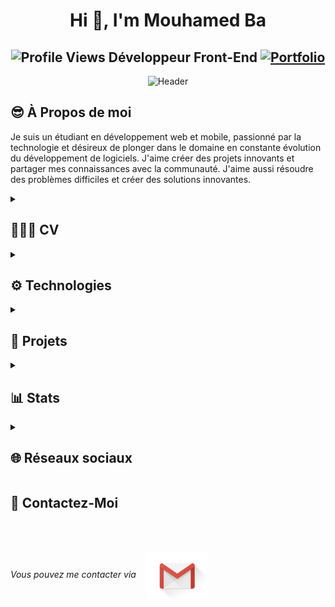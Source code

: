 <h1 align="center">Hi 👋, I'm Mouhamed Ba</h2>
<h2 align="center">
  <img src="https://komarev.com/ghpvc/?username=metzoo10&color=dc143c&style=for-the-badge" alt="Profile Views" style="height:21px;" />
  Développeur Front-End
  <a href="https://metzoo10.github.io">
    <img src="https://img.shields.io/badge/Portfolio-543DE0?style=for-the-badge&logo=About.me&logoColor=white" alt="Portfolio" style="height:22px;" />
  </a>
</h2>
<div align="center">
  <img src="https://i.giphy.com/media/v1.Y2lkPTc5MGI3NjExeG93eGswMWNhaXdoNGpsc3M3bWVlaHh6Zzh3ZjBmbWxvaHVjNnB1MCZlcD12MV9pbnRlcm5hbF9naWZfYnlfaWQmY3Q9Zw/d1E2VyhFsxawRbeo/giphy.gif" alt="Header" />
</div>
<h2>😎 À Propos de moi</h2>
<p>Je suis un étudiant en développement web et mobile, passionné par la technologie et désireux de plonger dans le domaine en constante évolution du développement de logiciels. J'aime créer des projets innovants et partager mes connaissances avec la communauté. J'aime aussi résoudre des problèmes difficiles et créer des solutions innovantes.</p>
<details>
  <summary>
    <h2>👨🏾‍💻 CV</h2>
  </summary>
  <details>
      <summary>
        <h3>👨🏾‍🎓 Formations</h3>
      </summary>
        - 3ème année de Licence en Informatique Développement d'Applications web et mobile à l'Université Numérique Cheikh Hamidou Kane | En cours
        - Baccalauréat Série S2 au Lycée Banque Islamique | 2020
  </details>
</details>
<details>
  <summary>
    <h2>⚙ Technologies</h2>
  </summary>
    <h4>Langages</h4>
    <img src="https://img.shields.io/badge/css3-%231572B6.svg?style=for-the-badge&logo=css3&logoColor=white" alt="CSS3" />
    <img src="https://img.shields.io/badge/html5-%23E34F26.svg?style=for-the-badge&logo=html5&logoColor=white" alt="HTML5" />
    <img src="https://img.shields.io/badge/javascript-%23323330.svg?style=for-the-badge&logo=javascript&logoColor=%23F7DF1E" alt="JavaScript" />
    <img src="https://img.shields.io/badge/php-%23777BB4.svg?style=for-the-badge&logo=php&logoColor=white" alt="PHP" />
    <h4>Frameworks/Librairies</h4>
    <img src="https://img.shields.io/badge/bootstrap-%238511FA.svg?style=for-the-badge&logo=bootstrap&logoColor=white" alt="Bootstrap" />
    <img src="https://img.shields.io/badge/Ionic-%233880FF.svg?style=for-the-badge&logo=Ionic&logoColor=white" alt="Ionic" />
    <img src="https://img.shields.io/badge/laravel-%23FF2D20.svg?style=for-the-badge&logo=laravel&logoColor=white" alt="Laravel" />
    <img src="https://img.shields.io/badge/NPM-%23CB3837.svg?style=for-the-badge&logo=npm&logoColor=white" alt="NPM" />
    <img src="https://img.shields.io/badge/node.js-6DA55F?style=for-the-badge&logo=node.js&logoColor=white" alt="NodeJS" />
    <img src="https://img.shields.io/badge/WordPress-%23117AC9.svg?style=for-the-badge&logo=WordPress&logoColor=white" alt="WordPress" />
    <img src="https://img.shields.io/badge/mysql-4479A1.svg?style=for-the-badge&logo=mysql&logoColor=white" alt="MySQL" />
    <h4>Déploiement</h4>
    <img src="https://img.shields.io/badge/github%20pages-121013?style=for-the-badge&logo=github&logoColor=white" alt="Github Pages" />
    <img src="https://img.shields.io/badge/netlify-%23000000.svg?style=for-the-badge&logo=netlify&logoColor=#00C7B7" alt="Netlify" />
    <img src="https://img.shields.io/badge/vercel-%23000000.svg?style=for-the-badge&logo=vercel&logoColor=white" alt="Vercel" />
    <h4>Design</h4>
    <img src="https://img.shields.io/badge/Canva-%2300C4CC.svg?style=for-the-badge&logo=Canva&logoColor=white" alt="Canva" />
    <img src="https://img.shields.io/badge/figma-%23F24E1E.svg?style=for-the-badge&logo=figma&logoColor=white" alt="Figma" />
    <img src="https://img.shields.io/badge/Dribbble-EA4C89?style=for-the-badge&logo=dribbble&logoColor=white" alt="Dribble" />
    <h4>Autres</h4>
    <img src="https://img.shields.io/badge/chatGPT-74aa9c?style=for-the-badge&logo=openai&logoColor=white" alt="ChatGPT" />
    <img src="https://img.shields.io/badge/Google%20Chrome-4285F4?style=for-the-badge&logo=GoogleChrome&logoColor=white" alt="Google Chrome" />
    <img src="https://img.shields.io/badge/Google%20Drive-4285F4?style=for-the-badge&logo=googledrive&logoColor=white" alt="Google Drive" />
    <img src="https://img.shields.io/badge/Mega-%23D90007.svg?style=for-the-badge&logo=Mega&logoColor=white" alt="Mega.nz" />
    <img src="https://img.shields.io/badge/Codepen-000000?style=for-the-badge&logo=codepen&logoColor=white" alt="CodePen" />
    <img src="https://img.shields.io/badge/Visual%20Studio%20Code-0078d7.svg?style=for-the-badge&logo=visual-studio-code&logoColor=white" alt="Visual Studio Code" />
    <img src="https://img.shields.io/badge/sublime_text-%23575757.svg?style=for-the-badge&logo=sublime-text&logoColor=important" alt="Sublime Text" />
    <img src="https://img.shields.io/badge/Microsoft_Excel-217346?style=for-the-badge&logo=microsoft-excel&logoColor=white" alt="Microsoft Excel" />
    <img src="https://img.shields.io/badge/Microsoft_Word-2B579A?style=for-the-badge&logo=microsoft-word&logoColor=white" alt="Microsoft Word" />
    <img src="https://img.shields.io/badge/Windows-0078D6?style=for-the-badge&logo=windows&logoColor=white" alt="Windows" />
    <img src="https://img.shields.io/badge/Notion-%23000000.svg?style=for-the-badge&logo=notion&logoColor=white" alt="Notion" />
    <img src="https://img.shields.io/badge/google-4285F4?style=for-the-badge&logo=google&logoColor=white" alt="Google" />
    <img src="https://img.shields.io/badge/github-%23121011.svg?style=for-the-badge&logo=github&logoColor=white" alt="GitHub" />
</details>
<details>
  <summary>
    <h2>🚀 Projets</h2>
  </summary>
    <h3><a href="https://github.com/metzoo10/Waan-wi">Waan Wi</a></h3>
    <span>
      <img src="https://img.shields.io/badge/typescript-%23007ACC.svg?style=for-the-badge&logo=typescript&logoColor=white" alt="TypeScript" /> <img src="https://img.shields.io/badge/html5-%23E34F26.svg?style=for-the-badge&logo=html5&logoColor=white" alt="HTML5" /> <img src="https://img.shields.io/badge/SASS-hotpink.svg?style=for-the-badge&logo=SASS&logoColor=white" alt="SASS" /> <img src="https://img.shields.io/badge/javascript-%23323330.svg?style=for-the-badge&logo=javascript&logoColor=%23F7DF1E" alt="JavaScript" />
    </span>
    <ul >
      <li>Application mobile de recettes sénégalaises.</li>
      <li>Projet de classe utilisant la technologie Ionic et une base de données API JSON.</li>
    </ul>
    <h3><a href="https://github.com/metzoo10/metzoo10.github.io">Portfolio</a></h3>
    <span>
      <img src="https://img.shields.io/badge/html5-%23E34F26.svg?style=for-the-badge&logo=html5&logoColor=white" alt="HTML5" /> <img src="https://img.shields.io/badge/bootstrap-%238511FA.svg?style=for-the-badge&logo=bootstrap&logoColor=white" alt="Bootstrap" /> <img src="https://img.shields.io/badge/javascript-%23323330.svg?style=for-the-badge&logo=javascript&logoColor=%23F7DF1E" alt="JavaScript" />
    </span>
    <ul>
      <li>Portfolio professionnel où je partage mes compétences, objectifs professionnels et expériences.</li>
      <li>Site hébergé à travers GitHub Pages. Le lien <a href="https://metzoo10.github.io">ici</a>.</li>
    </ul>
    <h3><a href="https://github.com/metzoo10/Convertisseur">Convertisseur de devis</a></h3>
    <span>
      <img src="https://img.shields.io/badge/html5-%23E34F26.svg?style=for-the-badge&logo=html5&logoColor=white" alt="HTML5" /> <img src="https://img.shields.io/badge/javascript-%23323330.svg?style=for-the-badge&logo=javascript&logoColor=%23F7DF1E" alt="JavaScript" /> <img src="https://img.shields.io/badge/css3-%231572B6.svg?style=for-the-badge&logo=css3&logoColor=white" alt="CSS3" />
    </span>
    <ul>
      <li>Convertisseur de devis entre le FCFA, le Dollar et l'Euro.</li>
      <li>Projet d'étudiant, utilisant principalement JavaScript pour la logique.</li>
    </ul>
</details>
<details>
  <summary><h2>📊 Stats</h2></summary>
  <div align="center">
    <img src="https://github-readme-stats.vercel.app/api?username=metzoo10&theme=tokyonight&hide_border=false&include_all_commits=true&count_private=false" /> <br/>
    <img src="https://github-readme-streak-stats.herokuapp.com/?user=metzoo10&theme=tokyonight&hide_border=false" /> <br/>
    <img src="https://github-readme-stats.vercel.app/api/top-langs/?username=metzoo10&theme=tokyonight&hide_border=false&include_all_commits=true&count_private=false&layout=compact" /> <br/>
    <img src="https://github-readme-activity-graph.vercel.app/graph?username=metzoo10&theme=tokyo-night" /> <br/>
  </div>
</details>
<details>
  <summary><h2>🌐 Réseaux sociaux</h2></summary>
  <p>
    <a href="https://github.com/metzoo10"><img src="images/github.png" /></a>&nbsp;&nbsp;&nbsp;&nbsp;&nbsp;
    <a href="https://www.linkedin.com/in/mouhamed-ba-a166b9200/"><img src="images/linkedin.png" /></a>&nbsp;&nbsp;&nbsp;&nbsp;&nbsp;
    <a href="https://twitter.com/metzoooo__"><img src="images/x.png" /></a>
  </p>
</details>
<h2>📩 Contactez-Moi</h2>
<br>
<br>
  <p>
    <i>Vous pouvez me contacter via</i>&nbsp;&nbsp;&nbsp;
    <a href="mailto:metzotellem@gmail.com">
      <img align="center" src="images/gmail.gif" width="100" height="75"/>
    </a>
  </p>
